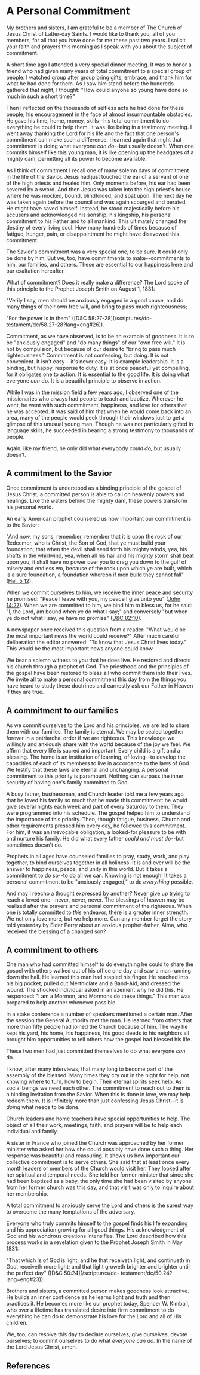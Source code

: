 # A Personal Commitment

My brothers and sisters, I am grateful to be a member of The Church of Jesus
Christ of Latter-day Saints. I would like to thank you, all of you members,
for all that you have done for me these past two years. I solicit your faith
and prayers this morning as I speak with you about the subject of commitment.

A short time ago I attended a very special dinner meeting. It was to honor a
friend who had given many years of total commitment to a special group of
people. I watched group after group bring gifts, embrace, and thank him for
what he had done for them. As I saw him stand before the hundreds gathered
that night, I thought: "How could anyone so young have done so much in such a
short time?"

Then I reflected on the thousands of selfless acts he had done for these
people; his encouragement in the face of almost insurmountable obstacles. He
gave his time, home, money, skills--his total commitment to do everything he
could to help them. It was like being in a testimony meeting. I went away
thanking the Lord for his life and the fact that one person's commitment can
make such a difference. I learned again that night that commitment is doing
what everyone _can do_--but usually doesn't. When one commits himself like
this young man, it is like opening up the headgates of a mighty dam,
permitting all its power to become available.

As I think of commitment I recall one of many solemn days of commitment in the
life of the Savior. Jesus had just touched the ear of a servant of one of the
high priests and healed him. Only moments before, his ear had been severed by
a sword. And then Jesus was taken into the high priest's house where he was
mocked, bound, blindfolded, and spat upon. The next day he was taken again
before the council and was again scourged and berated. He might have saved
himself. Instead, he stood majestically before his accusers and acknowledged
his sonship, his kingship, his personal commitment to his Father and to all
mankind. This ultimately changed the destiny of every living soul. How many
hundreds of times because of fatigue, hunger, pain, or disappointment he might
have disavowed this commitment.

The Savior's commitment was a very special one, to be sure. It could only be
done by him. But we, too, have commitments to make--commitments to him, our
families, and others. These are essential to our happiness here and our
exaltation hereafter.

What of commitment? Does it really make a difference? The Lord spoke of this
principle to the Prophet Joseph Smith on August 1, 1831:

"Verily I say, men should be anxiously engaged in a good cause, and do many
things of their own free will, and bring to pass much righteousness;

"For the power is in them" ([D&amp;C 58:27-28](/scriptures/dc-
testament/dc/58.27-28?lang=eng#26)).

Commitment, as we have observed, is to be an example of goodness. It is to be
"anxiously engaged" and "do many things" of our "own free will." It is not by
compulsion, but because of our desire to "bring to pass much righteousness."
Commitment is not confessing, but doing. It is not convenient. It isn't easy--
it's never easy. It is example leadership. It is a binding, but happy,
response to duty. It is at once peaceful yet compelling, for it obligates one
to action. It is essential to the good life. It is doing what everyone _can_
do. It is a beautiful principle to observe in action.

While I was in the mission field a few years ago, I observed one of the
missionaries who always had people to teach and baptize. Wherever he went, he
went with such commitment, happiness, and love for others that he was
accepted. It was said of him that when he would come back into an area, many
of the people would peek through their windows just to get a glimpse of this
unusual young man. Though he was not particularly gifted in language skills,
he succeeded in bearing a strong testimony to thousands of people.

Again, like my friend, he only did what everybody _could do,_ but usually
doesn't.

## A commitment to the Savior

Once commitment is understood as a binding principle of the gospel of Jesus
Christ, a committed person is able to call on heavenly powers and healings.
Like the waters behind the mighty dam, these powers transform his personal
world.

An early American prophet counseled us how important our commitment is to the
Savior:

"And now, my sons, remember, remember that it is upon the rock of our
Redeemer, who is Christ, the Son of God, that ye must build your foundation;
that when the devil shall send forth his mighty winds, yea, his shafts in the
whirlwind, yea, when all his hail and his mighty storm shall beat upon you, it
shall have no power over you to drag you down to the gulf of misery and
endless wo, because of the rock upon which ye are built, which is a sure
foundation, a foundation whereon if men build they cannot fall" ([Hel.
5:12](/scriptures/bofm/hel/5.12?lang=eng#11)).

When we commit ourselves to him, we receive the inner peace and security he
promised: "Peace I leave with you, my peace I give unto you" ([John
14:27](/scriptures/nt/john/14.27?lang=eng#26)). When we are committed to him,
we bind him to bless us, for he said: "I, the Lord, am bound when ye do what I
say;" and conversely "but when ye do not what I say, ye have no promise"
([D&amp;C 82:10](/scriptures/dc-testament/dc/82.10?lang=eng#9)).

A newspaper once received this question from a reader: "What would be the most
important news the world could receive?" After much careful deliberation the
editor answered: "To know that Jesus Christ lives today." This would be the
most important news anyone could know.

We bear a solemn witness to you that he does live. He restored and directs his
church through a prophet of God. The priesthood and the principles of the
gospel have been restored to bless all who commit them into their lives. We
invite all to make a personal commitment this day from the things you have
heard to study these doctrines and earnestly ask our Father in Heaven if they
are true.

## A commitment to our families

As we commit ourselves to the Lord and his principles, we are led to share
them with our families. The family is eternal. We may be sealed together
forever in a patriarchal order if we are righteous. This knowledge we
willingly and anxiously share with the world because of the joy we feel. We
affirm that every life is sacred and important. Every child is a gift and a
blessing. The home is an institution of learning, of loving--to develop the
capacities of each of its members to live in accordance to the laws of God. We
testify that these laws are eternal and unchanging. A personal commitment to
this priority is paramount. Nothing can surpass the inner security of having
one's family committed to God.

A busy father, businessman, and Church leader told me a few years ago that he
loved his family so much that he made this commitment: he would give several
nights each week and part of every Saturday to them. They were programmed into
his schedule. The gospel helped him to understand the importance of this
priority. Then, though fatigue, business, Church and other requirements
pressed him every day, he followed this commitment. For him, it was an
irrevocable obligation, a looked-for pleasure to be with and nurture his
family. He did what every father _could and must do_--but sometimes doesn't
do.

Prophets in all ages have counseled families to pray, study, work, and play
together, to bind ourselves together in all holiness. It is and ever will be
the answer to happiness, peace, and unity in this world. But it takes a
commitment to do so--to do all we can. Knowing is not enough! It takes a
personal commitment to be "anxiously engaged," to do _everything_ possible.

And may I reecho a thought expressed by another? Never give up trying to reach
a loved one--never, never, never. The blessings of heaven may be realized
after the prayers and personal commitment of the righteous. When one is
totally committed to _this_ endeavor, there is a greater inner strength. We
not only love more, but we help more. Can any member forget the story told
yesterday by Elder Perry about an anxious prophet-father, Alma, who received
the blessing of a changed son?

## A commitment to others

One man who had committed himself to do everything he could to share the
gospel with others walked out of his office one day and saw a man running down
the hall. He learned this man had stapled his finger. He reached into his big
pocket, pulled out Merthiolate and a Band-Aid, and dressed the wound. The
shocked individual asked in amazement why he did this. He responded: "I am a
Mormon, and Mormons do these things." This man was prepared to help another
whenever possible.

In a stake conference a number of speakers mentioned a certain man. After the
session the General Authority met the man. He learned from others that more
than fifty people had joined the Church because of him. The way he kept his
yard, his home, his happiness, his good deeds to his neighbors all brought him
opportunities to tell others how the gospel had blessed his life.

These two men had just committed themselves to do what everyone _can_ do.

I know, after many interviews, that many long to become part of the assembly
of the blessed. Many times they cry out in the night for help, not knowing
where to turn, how to begin. Their eternal spirits seek help. As social beings
we need each other. The commitment to reach out to them is a binding
invitation from the Savior. When this is done in love, we may help redeem
them. It is infinitely more than just confessing Jesus Christ--it is _doing_
what needs to be done.

Church leaders and home teachers have special opportunities to help. The
object of all their work, meetings, faith, and prayers will be to help each
individual and family.

A sister in France who joined the Church was approached by her former minister
who asked her how she could possibly have done such a thing. Her response was
beautiful and reassuring. It shows us how important our collective commitment
is to serve others. She said that at least once every month leaders or members
of the Church would visit her. They looked after her spiritual and temporal
needs. She told her former minister that since she had been baptized as a
baby, the only time she had been visited by anyone from her former church was
this day, and that visit was only to inquire about her membership.

A total commitment to anxiously serve the Lord and others is the surest way to
overcome the many temptations of the adversary.

Everyone who truly commits himself to the gospel finds his life expanding and
his appreciation growing for all good things. His acknowledgment of God and
his wondrous creations intensifies. The Lord described how this process works
in a revelation given to the Prophet Joseph Smith in May 1831:

"That which is of God is light; and he that receiveth light, and continueth in
God, receiveth more light; and that light groweth brighter and brighter until
the perfect day" ([D&amp;C 50:24](/scriptures/dc-
testament/dc/50.24?lang=eng#23)).

Brothers and sisters, a committed person makes goodness look attractive. He
builds an inner confidence as he learns light and truth and then practices it.
He becomes more like our prophet today, Spencer W. Kimball, who over a
lifetime has translated desire into firm commitment to do everything he can do
to demonstrate his love for the Lord and all of His children.

We, too, can resolve this day to declare ourselves, give ourselves, devote
ourselves; to commit ourselves to do what _everyone can do._ In the name of
the Lord Jesus Christ, amen.

## References

